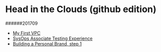 # Head in the Clouds (github edition)

######201709
- [My First VPC](https://linuxlsr.github.io/soops_site/1709/my_first_vpc/)
- [SysOps Associate Testing Experience](https://linuxlsr.github.io/soops_site/1709/sysops_testing_waiting_game/)
- [Building a Personal Brand, step 1](https://linuxlsr.github.io/soops_site/1709/build_a_brand_step_1/)
